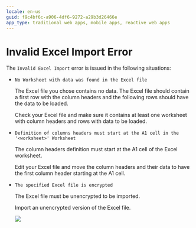 ```yaml
---
locale: en-us
guid: f9c4bf6c-a906-4df6-9272-a29b3d26466e
app_type: traditional web apps, mobile apps, reactive web apps
---
```


# Invalid Excel Import Error

The `Invalid Excel Import` error is issued in the following situations:

* `No Worksheet with data was found in the Excel file`
  
    The Excel file you chose contains no data. The Excel file should contain a first row with the column headers and the following rows should have the data to be loaded.

    Check your Excel file and make sure it contains at least one worksheet with column headers and rows with data to be loaded.

* `Definition of columns headers must start at the A1 cell in the '<worksheet>' Worksheet`
  
    The column headers definition must start at the A1 cell of the Excel worksheet.

    Edit your Excel file and move the column headers and their data to have the first column header starting at the A1 cell.

* `The specified Excel file is encrypted`

    The Excel file must be unencrypted to be imported.

    Import an unencrypted version of the Excel file.

    ![](images/invalid-excel-import.png)
